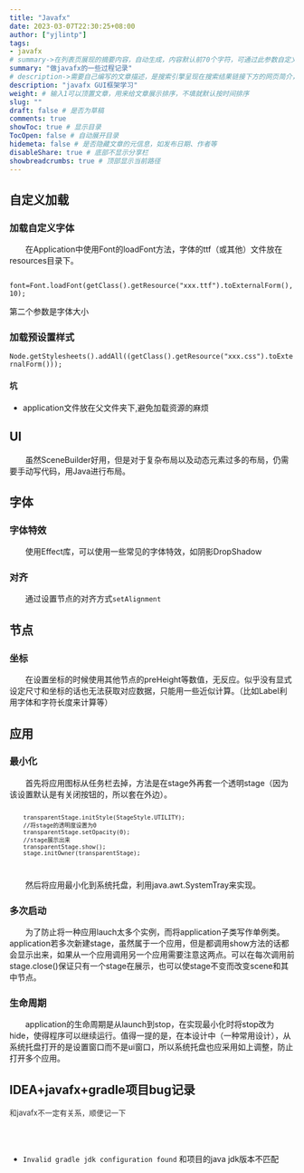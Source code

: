 ```yaml
---
title: "Javafx"
date: 2023-03-07T22:30:25+08:00
author: ["yjlintp"]
tags:
- javafx
# summary->在列表页展现的摘要内容，自动生成，内容默认前70个字符，可通过此参数自定义，一般无需专门设置
summary: "做javafx的一些过程记录"
# description->需要自己编写的文章描述，是搜索引擎呈现在搜索结果链接下方的网页简介，建议设置
description: "javafx GUI框架学习"
weight: # 输入1可以顶置文章，用来给文章展示排序，不填就默认按时间排序
slug: ""
draft: false # 是否为草稿
comments: true
showToc: true # 显示目录
TocOpen: false # 自动展开目录
hidemeta: false # 是否隐藏文章的元信息，如发布日期、作者等
disableShare: true # 底部不显示分享栏
showbreadcrumbs: true # 顶部显示当前路径
---
```

<h2>自定义加载</h2>
<h3>
加载自定义字体
</h3>
&ensp;&ensp;&ensp;&ensp;在Application中使用Font的loadFont方法，字体的ttf（或其他）文件放在resources目录下。

<code> font=Font.loadFont(getClass().getResource("xxx.ttf").toExternalForm(), 10);</code>

第二个参数是字体大小

<h3>
加载预设置样式
</h3>
<code>Node.getStylesheets().addAll((getClass().getResource("xxx.css").toExternalForm()));</code>
<h4>
坑
</h4>
<ul>
<li>
application文件放在父文件夹下,避免加载资源的麻烦
</li>
</ul>

<h2>UI</h2>
&ensp;&ensp;&ensp;&ensp;虽然SceneBuilder好用，但是对于复杂布局以及动态元素过多的布局，仍需要手动写代码，用Java进行布局。

<h2>字体</h2>
<h3>字体特效</h3>
&ensp;&ensp;&ensp;&ensp;使用Effect库，可以使用一些常见的字体特效，如阴影DropShadow

<h3>对齐</h3>
&ensp;&ensp;&ensp;&ensp;通过设置节点的对齐方式<code>setAlignment</code>

<h2>节点</h2>
<h3>坐标</h3>
&ensp;&ensp;&ensp;&ensp;在设置坐标的时候使用其他节点的preHeight等数值，无反应。似乎没有显式设定尺寸和坐标的话也无法获取对应数据，只能用一些近似计算。（比如Label利用字体和字符长度来计算等）

<h2>应用</h2>
<h3>最小化</h3>
&ensp;&ensp;&ensp;&ensp;首先将应用图标从任务栏去掉，方法是在stage外再套一个透明stage（因为该设置默认是有关闭按钮的，所以套在外边）。

<code>

        transparentStage.initStyle(StageStyle.UTILITY);
        //将stage的透明度设置为0
        transparentStage.setOpacity(0);
        //stage展示出来
        transparentStage.show();
        stage.initOwner(transparentStage);
</code>

&ensp;&ensp;&ensp;&ensp;然后将应用最小化到系统托盘，利用java.awt.SystemTray来实现。

<h3>多次启动</h3>
&ensp;&ensp;&ensp;&ensp;为了防止将一种应用lauch太多个实例，而将application子类写作单例类。application若多次新建stage，虽然属于一个应用，但是都调用show方法的话都会显示出来，如果从一个应用调用另一个应用需要注意这两点。可以在每次调用前stage.close()保证只有一个stage在展示，也可以使stage不变而改变scene和其中节点。

<h3>生命周期</h3>
&ensp;&ensp;&ensp;&ensp;application的生命周期是从launch到stop，在实现最小化时将stop改为hide，使得程序可以继续运行。值得一提的是，在本设计中（一种常用设计），从系统托盘打开的是设置窗口而不是ui窗口，所以系统托盘也应采用如上调整，防止打开多个应用。

<h2>IDEA+javafx+gradle项目bug记录</h2>
<font color=#333333 size=2>和javafx不一定有关系，顺便记一下</font>

<br></br>
<ul>
<li>
<code>Invalid gradle jdk configuration found</code>
和项目的java jdk版本不匹配
</li>
</ul>
